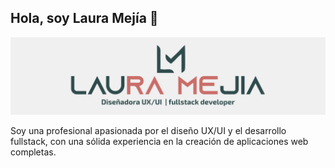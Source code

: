 ## Hola, soy Laura Mejía 👋 
<img src="https://raw.githubusercontent.com/lauramejia900/lauramejia900/master/logo.png" alt="logo">


Soy una profesional apasionada por el diseño UX/UI y el desarrollo fullstack, con una sólida experiencia en la creación de aplicaciones web completas.
